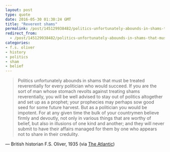 ```yaml
---
layout: post
type: quote
date: 2016-05-30 01:30:24 GMT
title: "Reverent shams"
permalink: /post/145129938482/politics-unfortunately-abounds-in-shams-that-must
redirect_from: 
  - /post/145129938482/politics-unfortunately-abounds-in-shams-that-must
categories:
- f.s. oliver
- history
- politics
- sham
- belief
---
```

<blockquote>Politics unfortunately abounds in shams that must be treated reverentially for every politician who would succeed. If you are the sort of man whose stomach revolts against treating shams reverentially, you will be well advised to stay out of politics altogether and set up as a prophet; your prophecies may perhaps sow good seed for some future harvest. But as a politician you would be impotent. For at any given time the bulk of your countrymen believe firmly and devoutly, not only in various things that are worthy of belief, but also in illusions of one kind and another; and they will never submit to have their affairs managed for them by one who appears not to share in their credulity.</blockquote>
<p>— British historian F.S. Oliver, 1935 (via <a href="http://www.theatlantic.com/politics/archive/2016/05/republican-officials-trump/483354/">The Atlantic</a>)</p>